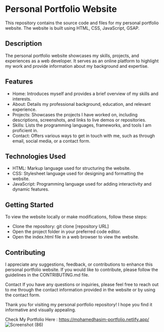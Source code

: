 # Personal Portfolio Website

This repository contains the source code and files for my personal portfolio website. The website is built using HTML, CSS, JavaScript, GSAP.


## Description
The personal portfolio website showcases my skills, projects, and experiences as a web developer. It serves as an online platform to highlight my work and provide information about my background and expertise.


## Features
* Home: Introduces myself and provides a brief overview of my skills and interests.
* About: Details my professional background, education, and relevant experience.
* Projects: Showcases the projects I have worked on, including descriptions, screenshots, and links to live demos or repositories.
* Skills: Lists the programming languages, frameworks, and tools I am proficient in.
* Contact: Offers various ways to get in touch with me, such as through email, social media, or a contact form.


## Technologies Used
* HTML: Markup language used for structuring the website.
* CSS: Stylesheet language used for designing and formatting the website.
* JavaScript: Programming language used for adding interactivity and dynamic features.


## Getting Started

To view the website locally or make modifications, follow these steps:

* Clone the repository: git clone [repository URL]
* Open the project folder in your preferred code editor.
* Open the index.html file in a web browser to view the website.

  
## Contributing
I appreciate any suggestions, feedback, or contributions to enhance this personal portfolio website. If you would like to contribute, please follow the guidelines in the CONTRIBUTING.md file.

Contact
If you have any questions or inquiries, please feel free to reach out to me through the contact information provided in the website or by using the contact form.

Thank you for visiting my personal portfolio repository! I hope you find it informative and visually appealing.

Check My Portfolio Here : https://mohamedhasim-portfolio.netlify.app/
![Screenshot (86)](https://github.com/user-attachments/assets/b5f0299f-b825-4695-a4e2-d002003fc64f)


